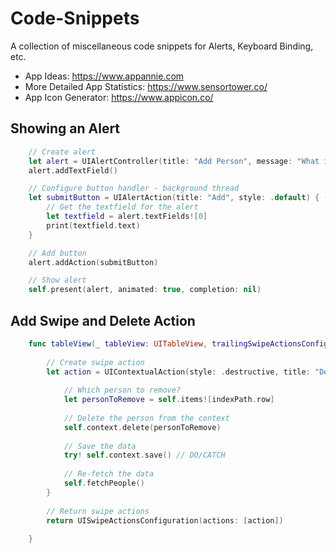 # Code-Snippets
A collection of miscellaneous code snippets for Alerts, Keyboard Binding, etc.

* App Ideas: https://www.appannie.com
* More Detailed App Statistics: https://www.sensortower.co/
* App Icon Generator: https://www.appicon.co/

## Showing an Alert
```swift
    // Create alert
    let alert = UIAlertController(title: "Add Person", message: "What is their name?", preferredStyle: .alert)
    alert.addTextField()

    // Configure button handler - background thread
    let submitButton = UIAlertAction(title: "Add", style: .default) { (action) in
        // Get the textfield for the alert
        let textfield = alert.textFields![0]
        print(textfield.text)
    }

    // Add button
    alert.addAction(submitButton)

    // Show alert
    self.present(alert, animated: true, completion: nil)
```

## Add Swipe and Delete Action
```swift
    func tableView(_ tableView: UITableView, trailingSwipeActionsConfigurationForRowAt indexPath: IndexPath) -> UISwipeActionsConfiguration? {
        
        // Create swipe action
        let action = UIContextualAction(style: .destructive, title: "Delete") { (action, view, completionHandler) in
            
            // Which person to remove?
            let personToRemove = self.items![indexPath.row]
            
            // Delete the person from the context
            self.context.delete(personToRemove)
            
            // Save the data
            try! self.context.save() // DO/CATCH
            
            // Re-fetch the data
            self.fetchPeople()
        }
        
        // Return swipe actions
        return UISwipeActionsConfiguration(actions: [action])
        
    }
```
